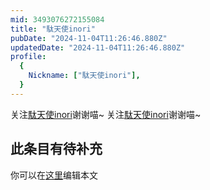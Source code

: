 ```yaml
---
mid: 3493076272155084
title: "駄天使inori"
pubDate: "2024-11-04T11:26:46.880Z"
updatedDate: "2024-11-04T11:26:46.880Z"
profile:
  {
    Nickname: ["駄天使inori"],
  }
---
```


关注[駄天使inori](https://space.bilibili.com/3493076272155084)谢谢喵~ 关注[駄天使inori](https://space.bilibili.com/3493076272155084)谢谢喵~

## 此条目有待补充
你可以在[这里](https://github.com/Yuhanawa/VTuber.ICU/edit/master/src/content/v/駄天使inori/index.md)编辑本文
